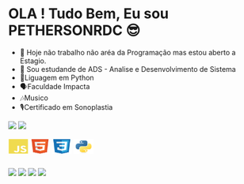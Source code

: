 # OLA ! Tudo Bem, Eu sou PETHERSONRDC  😎

- 👤 Hoje não trabalho não aréa da Programação mas estou aberto a Estagio.
- 🦋 Sou estudande de ADS - Analise e Desenvolvimento de Sistema
- 👾Liguagem em Python
- 🗣️Faculdade Impacta
- 🎶Musico
- 🎙Certificado em Sonoplastia

<div>
        <a herf="htpps://github.com/pethersonrdc">
        <img heigth="180em" src="https://github-readme-stats.vercel.app/api?username=pethersonrdc&show_icons=true&theme=dracula&include_all_commits=true&count_private=true"/>
        <img heigth="180em" src="https://github-readme-stats.vercel.app/api/top-langs/?username=pethersonrdc&layout=compact&langs_count=16&theme=dragula"/>
</div>

<div style="display: inline_block"><br>
  <img align="center" alt="Pety-Js" height="30" width="40" src="https://raw.githubusercontent.com/devicons/devicon/master/icons/javascript/javascript-plain.svg">
  <img align="center" alt="Pety-HTML" height="30" width="40" src="https://raw.githubusercontent.com/devicons/devicon/master/icons/html5/html5-original.svg">
  <img align="center" alt="Pety-CSS" height="30" width="40" src="https://raw.githubusercontent.com/devicons/devicon/master/icons/css3/css3-original.svg">
  <img align="center" alt="Pety-Python" height="30" width="40" src="https://raw.githubusercontent.com/devicons/devicon/master/icons/python/python-original.svg">
</div>
  
  ##
 
<div> 
   <a href="https://instagram.com/pethersonhenrique" target="_blank"><img src="https://img.shields.io/badge/-Instagram-%23E4405F?style=for-the-badge&logo=instagram&logoColor=white" target="_blank"></a>
 <a href="https://discord.gg/wagxzStdcR" target="_blank"><img src="https://img.shields.io/badge/Discord-7289DA?style=for-the-badge&logo=discord&logoColor=white" target="_blank"></a> 
  <a href = "mailto:petrdc@gmail.com"><img src="https://img.shields.io/badge/-Gmail-%23333?style=for-the-badge&logo=gmail&logoColor=white" target="_blank"></a>
  <a href="https://www.linkedin.com/in/rafaella-ballerini-45875016a" target="_blank"><img src="https://img.shields.io/badge/-LinkedIn-%230077B5?style=for-the-badge&logo=linkedin&logoColor=white" target="_blank"></a> 
  
</div>
